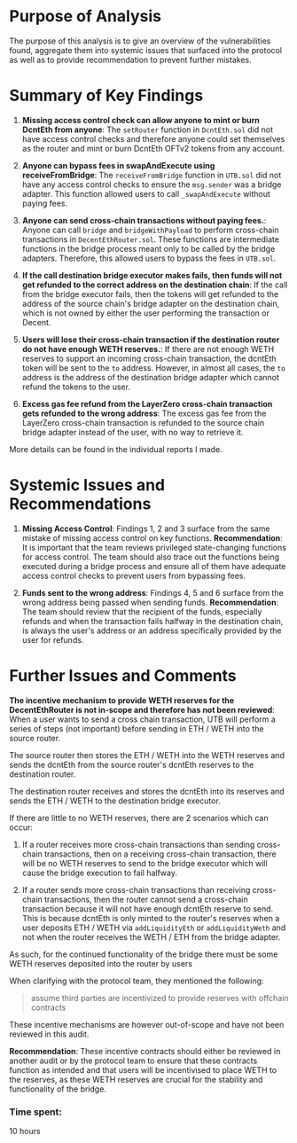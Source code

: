 # Purpose of Analysis
The purpose of this analysis is to give an overview of the vulnerabilities found, aggregate them into systemic issues that surfaced into the protocol as well as to provide recommendation to prevent further mistakes.

# Summary of Key Findings

1. **Missing access control check can allow anyone to mint or burn DcntEth from anyone**: The `setRouter` function in `DcntEth.sol` did not have access control checks and therefore anyone could set themselves as the router and mint or burn DcntEth OFTv2 tokens from any account.

2. **Anyone can bypass fees in swapAndExecute using receiveFromBridge**: The `receiveFromBridge` function in `UTB.sol` did not have any access control checks to ensure the `msg.sender` was a bridge adapter. This function allowed users to call `_swapAndExecute` without paying fees.

3. **Anyone can send cross-chain transactions without paying fees.**: Anyone can call `bridge` and `bridgeWithPayload` to perform cross-chain transactions in `DecentEthRouter.sol`. These functions are intermediate functions in the bridge process meant only to be called by the bridge adapters. Therefore, this allowed users to bypass the fees in `UTB.sol`.

4. **If the call destination bridge executor makes fails, then funds will not get refunded to the correct address on the destination chain**: If the call from the bridge executor fails, then the tokens will get refunded to the address of the source chain's bridge adapter on the destination chain, which is not owned by either the user performing the transaction or Decent.

5. **Users will lose their cross-chain transaction if the destination router do not have enough WETH reserves.**: If there are not enough WETH reserves to support an incoming cross-chain transaction, the dcntEth token will be sent to the `to` address. However, in almost all cases, the `to` address is the address of the destination bridge adapter which cannot refund the tokens to the user.

6. **Excess gas fee refund from the LayerZero cross-chain transaction gets refunded to the wrong address**: The excess gas fee from the LayerZero cross-chain transaction is refunded to the source chain bridge adapter instead of the user, with no way to retrieve it.

More details can be found in the individual reports I made.

# Systemic Issues and Recommendations

1. **Missing Access Control**: Findings 1, 2 and 3 surface from the same mistake of missing access control on key functions.
**Recommendation**: It is important that the team reviews privileged state-changing functions for access control. The team should also trace out the functions being executed during a bridge process and ensure all of them have adequate access control checks to prevent users from bypassing fees.

2. **Funds sent to the wrong address**: Findings 4, 5 and 6 surface from the wrong address being passed when sending funds. 
**Recommendation**: The team should review that the recipient of the funds, especially refunds and when the transaction fails halfway in the destination chain, is always the user's address or an address specifically provided by the user for refunds.

# Further Issues and Comments

**The incentive mechanism to provide WETH reserves for the DecentEthRouter is not in-scope and therefore has not been reviewed**: When a user wants to send a cross chain transaction, UTB will perform a series of steps (not important) before sending in ETH / WETH into the source router. 

The source router then stores the ETH / WETH into the WETH reserves and sends the dcntEth from the source router's dcntEth reserves to the destination router.

The destination router receives and stores the dcntEth into its reserves and sends the ETH / WETH to the destination bridge executor.

If there are little to no WETH reserves, there are 2 scenarios which can occur: 

1) If a router receives more cross-chain transactions than sending cross-chain transactions, then on a receiving cross-chain transaction, there will be no WETH reserves to send to the bridge executor which will cause the bridge execution to fail halfway. 

2) If a router sends more cross-chain transactions than receiving cross-chain transactions, then the router cannot send a cross-chain transaction because it will not have enough dcntEth reserve to send. This is because dcntEth is only minted to the router's reserves when a user deposits ETH / WETH via `addLiquidityEth` or `addLiquidityWeth` and not when the router receives the WETH / ETH from the bridge adapter.

As such, for the continued functionality of the bridge there must be some WETH reserves deposited into the router by users

When clarifying with the protocol team, they mentioned the following:

> assume third parties are incentivized to provide reserves with offchain contracts

These incentive mechanisms are however out-of-scope and have not been reviewed in this audit.

**Recommendation**: These incentive contracts should either be reviewed in another audit or by the protocol team to ensure that these contracts function as intended and that users will be incentivised to place WETH to the reserves, as these WETH reserves are crucial for the stability and functionality of the bridge.







### Time spent:
10 hours